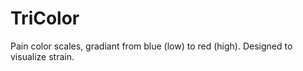 # TriColor 

Pain color scales, gradiant from blue (low) to red (high). 
Designed to visualize strain.
